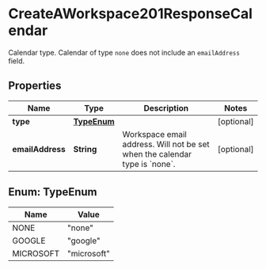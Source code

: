 <!--  Copyright 2025 Cisco Systems Inc.

Permission is hereby granted, free of charge, to any person obtaining a copy
of this software and associated documentation files (the "Software"), to deal
in the Software without restriction, including without limitation the rights
to use, copy, modify, merge, publish, distribute, sublicense, and/or sell
copies of the Software, and to permit persons to whom the Software is
furnished to do so, subject to the following conditions:

The above copyright notice and this permission notice shall be included in
all copies or substantial portions of the Software.

THE SOFTWARE IS PROVIDED "AS IS", WITHOUT WARRANTY OF ANY KIND, EXPRESS OR
IMPLIED, INCLUDING BUT NOT LIMITED TO THE WARRANTIES OF MERCHANTABILITY,
FITNESS FOR A PARTICULAR PURPOSE AND NONINFRINGEMENT. IN NO EVENT SHALL THE
AUTHORS OR COPYRIGHT HOLDERS BE LIABLE FOR ANY CLAIM, DAMAGES OR OTHER
LIABILITY, WHETHER IN AN ACTION OF CONTRACT, TORT OR OTHERWISE, ARISING FROM,
OUT OF OR IN CONNECTION WITH THE SOFTWARE OR THE USE OR OTHER DEALINGS IN
THE SOFTWARE.-->


# CreateAWorkspace201ResponseCalendar

Calendar type. Calendar of type `none` does not include an `emailAddress` field.

## Properties

| Name | Type | Description | Notes |
|------------ | ------------- | ------------- | -------------|
|**type** | [**TypeEnum**](#TypeEnum) |  |  [optional] |
|**emailAddress** | **String** | Workspace email address. Will not be set when the calendar type is &#x60;none&#x60;. |  [optional] |



## Enum: TypeEnum

| Name | Value |
|---- | -----|
| NONE | &quot;none&quot; |
| GOOGLE | &quot;google&quot; |
| MICROSOFT | &quot;microsoft&quot; |



